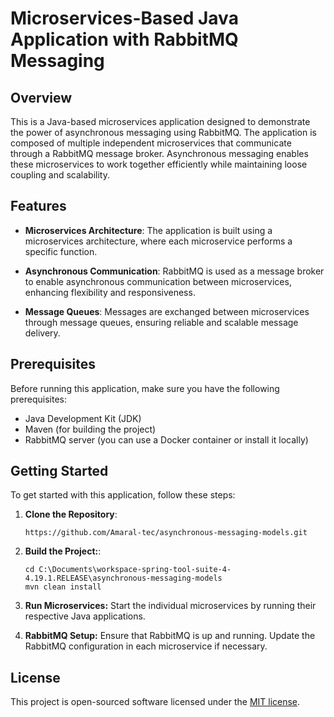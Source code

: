 # Microservices-Based Java Application with RabbitMQ Messaging

## Overview

This is a Java-based microservices application designed to demonstrate the power of asynchronous messaging using RabbitMQ. The application is composed of multiple independent microservices that communicate through a RabbitMQ message broker. Asynchronous messaging enables these microservices to work together efficiently while maintaining loose coupling and scalability.

## Features

- **Microservices Architecture**: The application is built using a microservices architecture, where each microservice performs a specific function.

- **Asynchronous Communication**: RabbitMQ is used as a message broker to enable asynchronous communication between microservices, enhancing flexibility and responsiveness.

- **Message Queues**: Messages are exchanged between microservices through message queues, ensuring reliable and scalable message delivery.

## Prerequisites

Before running this application, make sure you have the following prerequisites:

- Java Development Kit (JDK)
- Maven (for building the project)
- RabbitMQ server (you can use a Docker container or install it locally)

## Getting Started

To get started with this application, follow these steps:

1. **Clone the Repository**:
   ```shell
   https://github.com/Amaral-tec/asynchronous-messaging-models.git

2. **Build the Project:**:
   ```shell
   cd C:\Documents\workspace-spring-tool-suite-4-4.19.1.RELEASE\asynchronous-messaging-models
   mvn clean install

3. **Run Microservices:**
Start the individual microservices by running their respective Java applications.

4. **RabbitMQ Setup:**
Ensure that RabbitMQ is up and running. Update the RabbitMQ configuration in each microservice if necessary.

## License
This project is open-sourced software licensed under the [MIT license](https://opensource.org/licenses/MIT).
